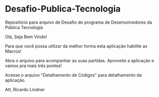 # Desafio-Publica-Tecnologia
Repositório para arquivo de Desafio do programa de Desenvolvedores da Pública Tecnologia

Olá, Seja Bem Vindo!

Para que você possa utilizar da melhor forma esta aplicação habilite as Macros!

Abra o arquivo para acompanhar as suas partidas.
Aproveite a aplicação e vamos pra mais três pontos!

Acesse o arquivo "Detalhamento de Códigos" para detalhamento da aplicação.

Att,
Ricardo Lindner

